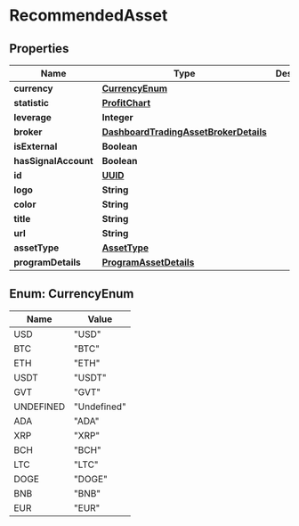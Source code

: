 # RecommendedAsset

## Properties
Name | Type | Description | Notes
------------ | ------------- | ------------- | -------------
**currency** | [**CurrencyEnum**](#CurrencyEnum) |  |  [optional]
**statistic** | [**ProfitChart**](ProfitChart.md) |  |  [optional]
**leverage** | **Integer** |  |  [optional]
**broker** | [**DashboardTradingAssetBrokerDetails**](DashboardTradingAssetBrokerDetails.md) |  |  [optional]
**isExternal** | **Boolean** |  |  [optional]
**hasSignalAccount** | **Boolean** |  |  [optional]
**id** | [**UUID**](UUID.md) |  |  [optional]
**logo** | **String** |  |  [optional]
**color** | **String** |  |  [optional]
**title** | **String** |  |  [optional]
**url** | **String** |  |  [optional]
**assetType** | [**AssetType**](AssetType.md) |  |  [optional]
**programDetails** | [**ProgramAssetDetails**](ProgramAssetDetails.md) |  |  [optional]

<a name="CurrencyEnum"></a>
## Enum: CurrencyEnum
Name | Value
---- | -----
USD | &quot;USD&quot;
BTC | &quot;BTC&quot;
ETH | &quot;ETH&quot;
USDT | &quot;USDT&quot;
GVT | &quot;GVT&quot;
UNDEFINED | &quot;Undefined&quot;
ADA | &quot;ADA&quot;
XRP | &quot;XRP&quot;
BCH | &quot;BCH&quot;
LTC | &quot;LTC&quot;
DOGE | &quot;DOGE&quot;
BNB | &quot;BNB&quot;
EUR | &quot;EUR&quot;
